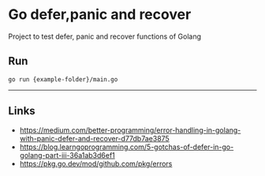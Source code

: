 
# Go defer,panic and recover

Project to test defer, panic and recover functions of Golang

## Run
```shell
go run {example-folder}/main.go
```

---

## Links
- https://medium.com/better-programming/error-handling-in-golang-with-panic-defer-and-recover-d77db7ae3875
- https://blog.learngoprogramming.com/5-gotchas-of-defer-in-go-golang-part-iii-36a1ab3d6ef1
- https://pkg.go.dev/mod/github.com/pkg/errors

